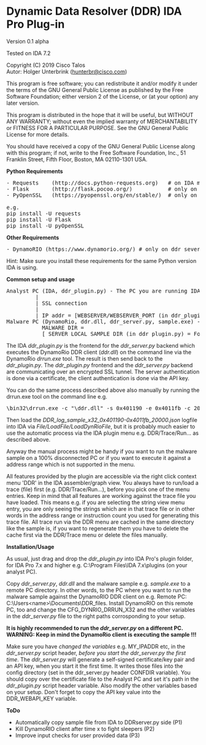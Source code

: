# Dynamic Data Resolver (DDR) IDA Pro Plug-in

Version 0.1 alpha

Tested on IDA 7.2

Copyright (C) 2019 Cisco Talos  
Autor: Holger Unterbrink (hunterbr@cisco.com)

This program is free software; you can redistribute it and/or modify
it under the terms of the GNU General Public License as published by
the Free Software Foundation; either version 2 of the License, or
(at your option) any later version.

This program is distributed in the hope that it will be useful,
but WITHOUT ANY WARRANTY; without even the implied warranty of
MERCHANTABILITY or FITNESS FOR A PARTICULAR PURPOSE.  See the
GNU General Public License for more details.

You should have received a copy of the GNU General Public License along
with this program; if not, write to the Free Software Foundation, Inc.,
51 Franklin Street, Fifth Floor, Boston, MA 02110-1301 USA.

**Python Requirements**
<pre>
- Requests    (http://docs.python-requests.org)   # on IDA machine (Analyst PC)
- Flask       (http://flask.pocoo.org/)           # only on ddr_server.py machine (Malware host)
- PyOpenSSL   (https://pyopenssl.org/en/stable/)  # only on ddr_server.py machine (Malware host)

e.g.  
pip install -U requests  
pip install -U Flask  
pip install -U pyOpenSSL  
</pre>

**Other Requirements**
<pre>
- DynamoRIO (https://www.dynamorio.org/) # only on ddr_sever.py machine (Malware host)
</pre>

Hint: Make sure you install these requirements for the same Python version IDA is using. 

**Common setup and usage**
<pre>
Analyst PC (IDA, ddr_plugin.py) - The PC you are running IDA on.
         | 
         | SSL connection
         |
         | IP addr = [WEBSERVER/WEBSERVER_PORT (in ddr_plugin.py header)]
Malware PC (DynamoRio, ddr.dll, ddr_server.py, sample.exe) - The PC you are executing the malware on.
           MALWARE DIR = 
           [ SERVER_LOCAL_SAMPLE_DIR (in ddr_plugin.py) = Folder you copied the sample.exe file to on the Malware host] 
</pre>

The IDA *ddr_plugin.py* is the frontend for the *ddr_server.py* backend which executes the 
DynamoRio DDR client (*ddr.dll*) on the command line via the DynamoRio *drrun.exe* tool. 
The result is then send back to the *ddr_plugin.py*. The *ddr_plugin.py* frontend and the 
*ddr_server.py* backend are communicating over an encrypted SSL tunnel. The server authentication 
is done via a certificate, the client authentication is done via the API key.

You can do the same process described above also manually by running the drrun.exe tool on the command line e.g.

<pre>
<DYNAMORIO_INSTALL_DIR>\bin32\drrun.exe -c "<PATH_TO_DLL>\ddr.dll" -s 0x401190 -e 0x4011fb -c 20000 -f "<YOUR_LOGGING_DIR>\DDR_log_sample_x32_0x401190-0x4011fb_20000.json" -- "<PATH_TO_SAMPLE>\sample_x32.exe"
</pre>

Then load the *DDR_log_sample_x32_0x401190-0x4011fb_20000.json* logfile into IDA via *File/LoadFile/LoadDynRioFile*, 
but it is probably much easier to use the automatic process via the IDA plugin menu e.g. DDR/Trace/Run... as
described above.

Anyway the manual process might be handy if you want to run the malware sample on a 100% disconnected PC or if
you want to execute it against a address range which is not supported in the menu.

All features provided by the plugin are accessible via the right click context menu 'DDR' in the IDA assembler/graph view. 
You always have to run/load a trace (file) first (e.g. DDR/Trace/Run...), before you pick one of the menu entries. 
Keep in mind that all features are working against the trace file you have loaded. This means e.g. if you are selecting the 
string view menu entry, you are only seeing the strings which are in that trace file or in other words in the address 
range or instruction count you used for generating this trace file. All trace run via the DDR menu are cached in the same 
directory like the sample is, if you want to regenerate them you have to delete the cache first via the DDR/Trace menu or
delete the files manually.

**Installation/Usage**

As usual, just drag and drop the *ddr_plugin.py* into IDA Pro's plugin folder, for IDA Pro 7.x and higher
e.g. C:\Program Files\IDA 7.x\plugins (on your analyst PC).

Copy *ddr_server.py*, *ddr.dll* and the malware sample e.g. *sample.exe* to a remote PC directory. In other words, to the PC 
where you want to run the malware sample against the DynamoRIO DDR client on e.g. Remote PC: C:\Users\<name>\Documents\DDR_files\. Install DynamoRIO on this remote PC, too and change the CFG_DYNRIO_DRRUN_X32 and the other variables in the *ddr_server.py* file to the right paths corrosponding to your setup.

**It is highly recommended to run the *ddr_server.py* on a different PC.
WARNING: Keep in mind the DynamoRio client is executing the sample !!!**

Make sure you have *changed the variables* e.g. MY_IPADDR etc, in the *ddr_server.py* script header, 
*before you start the *ddr_server.py* the first time*. The *ddr_server.py* will generate 
a self-signed certificate/key pair and an API key, when you start it the first time. 
It writes those files into the config directory (set in the ddr_server.py header CONFDIR variable).
You should copy over the certificate file to the Analyst PC and set it's path in the *ddr_plugin.py* script header variable.
Also modify the other variables based on your setup. Don't forget to copy the API key value into the DDR_WEBAPI_KEY variable. 

**ToDo** 
- Automatically copy sample file from IDA to DDRserver.py side (P1)
- Kill DynamoRIO client after time x to fight sleepers (P2)
- Improve input checks for user provided data (P3)
